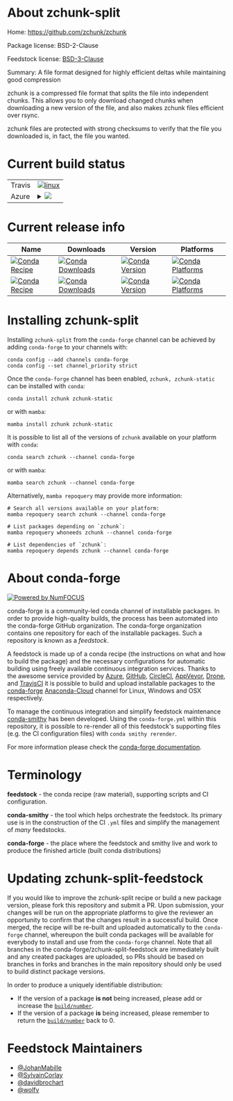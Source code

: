 About zchunk-split
==================

Home: https://github.com/zchunk/zchunk

Package license: BSD-2-Clause

Feedstock license: [BSD-3-Clause](https://github.com/conda-forge/zchunk-feedstock/blob/main/LICENSE.txt)

Summary: A file format designed for highly efficient deltas while maintaining good compression

zchunk is a compressed file format that splits the file into independent
chunks. This allows you to only download changed chunks when downloading a
new version of the file, and also makes zchunk files efficient over rsync.

zchunk files are protected with strong checksums to verify that the file
you downloaded is, in fact, the file you wanted.


Current build status
====================


<table><tr>
    <td>Travis</td>
    <td>
      <a href="https://app.travis-ci.com/conda-forge/zchunk-feedstock">
        <img alt="linux" src="https://img.shields.io/travis/com/conda-forge/zchunk-feedstock/main.svg?label=Linux">
      </a>
    </td>
  </tr>
    
  <tr>
    <td>Azure</td>
    <td>
      <details>
        <summary>
          <a href="https://dev.azure.com/conda-forge/feedstock-builds/_build/latest?definitionId=9259&branchName=main">
            <img src="https://dev.azure.com/conda-forge/feedstock-builds/_apis/build/status/zchunk-feedstock?branchName=main">
          </a>
        </summary>
        <table>
          <thead><tr><th>Variant</th><th>Status</th></tr></thead>
          <tbody><tr>
              <td>linux_64_openssl1.1.1</td>
              <td>
                <a href="https://dev.azure.com/conda-forge/feedstock-builds/_build/latest?definitionId=9259&branchName=main">
                  <img src="https://dev.azure.com/conda-forge/feedstock-builds/_apis/build/status/zchunk-feedstock?branchName=main&jobName=linux&configuration=linux_64_openssl1.1.1" alt="variant">
                </a>
              </td>
            </tr><tr>
              <td>linux_64_openssl3</td>
              <td>
                <a href="https://dev.azure.com/conda-forge/feedstock-builds/_build/latest?definitionId=9259&branchName=main">
                  <img src="https://dev.azure.com/conda-forge/feedstock-builds/_apis/build/status/zchunk-feedstock?branchName=main&jobName=linux&configuration=linux_64_openssl3" alt="variant">
                </a>
              </td>
            </tr><tr>
              <td>linux_aarch64_openssl1.1.1</td>
              <td>
                <a href="https://dev.azure.com/conda-forge/feedstock-builds/_build/latest?definitionId=9259&branchName=main">
                  <img src="https://dev.azure.com/conda-forge/feedstock-builds/_apis/build/status/zchunk-feedstock?branchName=main&jobName=linux&configuration=linux_aarch64_openssl1.1.1" alt="variant">
                </a>
              </td>
            </tr><tr>
              <td>linux_aarch64_openssl3</td>
              <td>
                <a href="https://dev.azure.com/conda-forge/feedstock-builds/_build/latest?definitionId=9259&branchName=main">
                  <img src="https://dev.azure.com/conda-forge/feedstock-builds/_apis/build/status/zchunk-feedstock?branchName=main&jobName=linux&configuration=linux_aarch64_openssl3" alt="variant">
                </a>
              </td>
            </tr><tr>
              <td>linux_ppc64le_openssl1.1.1</td>
              <td>
                <a href="https://dev.azure.com/conda-forge/feedstock-builds/_build/latest?definitionId=9259&branchName=main">
                  <img src="https://dev.azure.com/conda-forge/feedstock-builds/_apis/build/status/zchunk-feedstock?branchName=main&jobName=linux&configuration=linux_ppc64le_openssl1.1.1" alt="variant">
                </a>
              </td>
            </tr><tr>
              <td>linux_ppc64le_openssl3</td>
              <td>
                <a href="https://dev.azure.com/conda-forge/feedstock-builds/_build/latest?definitionId=9259&branchName=main">
                  <img src="https://dev.azure.com/conda-forge/feedstock-builds/_apis/build/status/zchunk-feedstock?branchName=main&jobName=linux&configuration=linux_ppc64le_openssl3" alt="variant">
                </a>
              </td>
            </tr><tr>
              <td>osx_64_openssl1.1.1</td>
              <td>
                <a href="https://dev.azure.com/conda-forge/feedstock-builds/_build/latest?definitionId=9259&branchName=main">
                  <img src="https://dev.azure.com/conda-forge/feedstock-builds/_apis/build/status/zchunk-feedstock?branchName=main&jobName=osx&configuration=osx_64_openssl1.1.1" alt="variant">
                </a>
              </td>
            </tr><tr>
              <td>osx_64_openssl3</td>
              <td>
                <a href="https://dev.azure.com/conda-forge/feedstock-builds/_build/latest?definitionId=9259&branchName=main">
                  <img src="https://dev.azure.com/conda-forge/feedstock-builds/_apis/build/status/zchunk-feedstock?branchName=main&jobName=osx&configuration=osx_64_openssl3" alt="variant">
                </a>
              </td>
            </tr><tr>
              <td>osx_arm64_openssl1.1.1</td>
              <td>
                <a href="https://dev.azure.com/conda-forge/feedstock-builds/_build/latest?definitionId=9259&branchName=main">
                  <img src="https://dev.azure.com/conda-forge/feedstock-builds/_apis/build/status/zchunk-feedstock?branchName=main&jobName=osx&configuration=osx_arm64_openssl1.1.1" alt="variant">
                </a>
              </td>
            </tr><tr>
              <td>osx_arm64_openssl3</td>
              <td>
                <a href="https://dev.azure.com/conda-forge/feedstock-builds/_build/latest?definitionId=9259&branchName=main">
                  <img src="https://dev.azure.com/conda-forge/feedstock-builds/_apis/build/status/zchunk-feedstock?branchName=main&jobName=osx&configuration=osx_arm64_openssl3" alt="variant">
                </a>
              </td>
            </tr><tr>
              <td>win_64_openssl1.1.1</td>
              <td>
                <a href="https://dev.azure.com/conda-forge/feedstock-builds/_build/latest?definitionId=9259&branchName=main">
                  <img src="https://dev.azure.com/conda-forge/feedstock-builds/_apis/build/status/zchunk-feedstock?branchName=main&jobName=win&configuration=win_64_openssl1.1.1" alt="variant">
                </a>
              </td>
            </tr><tr>
              <td>win_64_openssl3</td>
              <td>
                <a href="https://dev.azure.com/conda-forge/feedstock-builds/_build/latest?definitionId=9259&branchName=main">
                  <img src="https://dev.azure.com/conda-forge/feedstock-builds/_apis/build/status/zchunk-feedstock?branchName=main&jobName=win&configuration=win_64_openssl3" alt="variant">
                </a>
              </td>
            </tr>
          </tbody>
        </table>
      </details>
    </td>
  </tr>
</table>

Current release info
====================

| Name | Downloads | Version | Platforms |
| --- | --- | --- | --- |
| [![Conda Recipe](https://img.shields.io/badge/recipe-zchunk-green.svg)](https://anaconda.org/conda-forge/zchunk) | [![Conda Downloads](https://img.shields.io/conda/dn/conda-forge/zchunk.svg)](https://anaconda.org/conda-forge/zchunk) | [![Conda Version](https://img.shields.io/conda/vn/conda-forge/zchunk.svg)](https://anaconda.org/conda-forge/zchunk) | [![Conda Platforms](https://img.shields.io/conda/pn/conda-forge/zchunk.svg)](https://anaconda.org/conda-forge/zchunk) |
| [![Conda Recipe](https://img.shields.io/badge/recipe-zchunk--static-green.svg)](https://anaconda.org/conda-forge/zchunk-static) | [![Conda Downloads](https://img.shields.io/conda/dn/conda-forge/zchunk-static.svg)](https://anaconda.org/conda-forge/zchunk-static) | [![Conda Version](https://img.shields.io/conda/vn/conda-forge/zchunk-static.svg)](https://anaconda.org/conda-forge/zchunk-static) | [![Conda Platforms](https://img.shields.io/conda/pn/conda-forge/zchunk-static.svg)](https://anaconda.org/conda-forge/zchunk-static) |

Installing zchunk-split
=======================

Installing `zchunk-split` from the `conda-forge` channel can be achieved by adding `conda-forge` to your channels with:

```
conda config --add channels conda-forge
conda config --set channel_priority strict
```

Once the `conda-forge` channel has been enabled, `zchunk, zchunk-static` can be installed with `conda`:

```
conda install zchunk zchunk-static
```

or with `mamba`:

```
mamba install zchunk zchunk-static
```

It is possible to list all of the versions of `zchunk` available on your platform with `conda`:

```
conda search zchunk --channel conda-forge
```

or with `mamba`:

```
mamba search zchunk --channel conda-forge
```

Alternatively, `mamba repoquery` may provide more information:

```
# Search all versions available on your platform:
mamba repoquery search zchunk --channel conda-forge

# List packages depending on `zchunk`:
mamba repoquery whoneeds zchunk --channel conda-forge

# List dependencies of `zchunk`:
mamba repoquery depends zchunk --channel conda-forge
```


About conda-forge
=================

[![Powered by
NumFOCUS](https://img.shields.io/badge/powered%20by-NumFOCUS-orange.svg?style=flat&colorA=E1523D&colorB=007D8A)](https://numfocus.org)

conda-forge is a community-led conda channel of installable packages.
In order to provide high-quality builds, the process has been automated into the
conda-forge GitHub organization. The conda-forge organization contains one repository
for each of the installable packages. Such a repository is known as a *feedstock*.

A feedstock is made up of a conda recipe (the instructions on what and how to build
the package) and the necessary configurations for automatic building using freely
available continuous integration services. Thanks to the awesome service provided by
[Azure](https://azure.microsoft.com/en-us/services/devops/), [GitHub](https://github.com/),
[CircleCI](https://circleci.com/), [AppVeyor](https://www.appveyor.com/),
[Drone](https://cloud.drone.io/welcome), and [TravisCI](https://travis-ci.com/)
it is possible to build and upload installable packages to the
[conda-forge](https://anaconda.org/conda-forge) [Anaconda-Cloud](https://anaconda.org/)
channel for Linux, Windows and OSX respectively.

To manage the continuous integration and simplify feedstock maintenance
[conda-smithy](https://github.com/conda-forge/conda-smithy) has been developed.
Using the ``conda-forge.yml`` within this repository, it is possible to re-render all of
this feedstock's supporting files (e.g. the CI configuration files) with ``conda smithy rerender``.

For more information please check the [conda-forge documentation](https://conda-forge.org/docs/).

Terminology
===========

**feedstock** - the conda recipe (raw material), supporting scripts and CI configuration.

**conda-smithy** - the tool which helps orchestrate the feedstock.
                   Its primary use is in the construction of the CI ``.yml`` files
                   and simplify the management of *many* feedstocks.

**conda-forge** - the place where the feedstock and smithy live and work to
                  produce the finished article (built conda distributions)


Updating zchunk-split-feedstock
===============================

If you would like to improve the zchunk-split recipe or build a new
package version, please fork this repository and submit a PR. Upon submission,
your changes will be run on the appropriate platforms to give the reviewer an
opportunity to confirm that the changes result in a successful build. Once
merged, the recipe will be re-built and uploaded automatically to the
`conda-forge` channel, whereupon the built conda packages will be available for
everybody to install and use from the `conda-forge` channel.
Note that all branches in the conda-forge/zchunk-split-feedstock are
immediately built and any created packages are uploaded, so PRs should be based
on branches in forks and branches in the main repository should only be used to
build distinct package versions.

In order to produce a uniquely identifiable distribution:
 * If the version of a package **is not** being increased, please add or increase
   the [``build/number``](https://docs.conda.io/projects/conda-build/en/latest/resources/define-metadata.html#build-number-and-string).
 * If the version of a package **is** being increased, please remember to return
   the [``build/number``](https://docs.conda.io/projects/conda-build/en/latest/resources/define-metadata.html#build-number-and-string)
   back to 0.

Feedstock Maintainers
=====================

* [@JohanMabille](https://github.com/JohanMabille/)
* [@SylvainCorlay](https://github.com/SylvainCorlay/)
* [@davidbrochart](https://github.com/davidbrochart/)
* [@wolfv](https://github.com/wolfv/)

